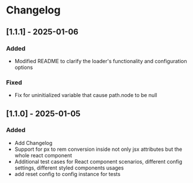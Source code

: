 # Changelog

## [1.1.1] - 2025-01-06

### Added

- Modified README to clarify the loader's functionality and configuration options

### Fixed

- Fix for uninitialized variable that cause path.node to be null

## [1.1.0] - 2025-01-05

### Added

- Add Changelog
- Support for px to rem conversion inside not only jsx attributes but the whole react component
- Additional test cases for React component scenarios, different config settings, different styled components usages
- add reset config to config instance for tests
